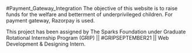 #Payment_Gateway_Integration
The objective of this website is to raise funds for the welfare and betterment of underprivileged children. For payment gateway, Razorpay is used.

This project has been assigned by The Sparks Foundation under Graduate Rotational Internship Program (GRIP) || #GRIPSEPTEMBER21 || Web Development & Designing Intern.
